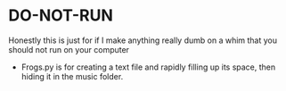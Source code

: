 # DO-NOT-RUN
Honestly this is just for if I make anything really dumb on a whim that you should not run on your computer


- Frogs.py is for creating a text file and rapidly filling up its space, then hiding it in the music folder.

